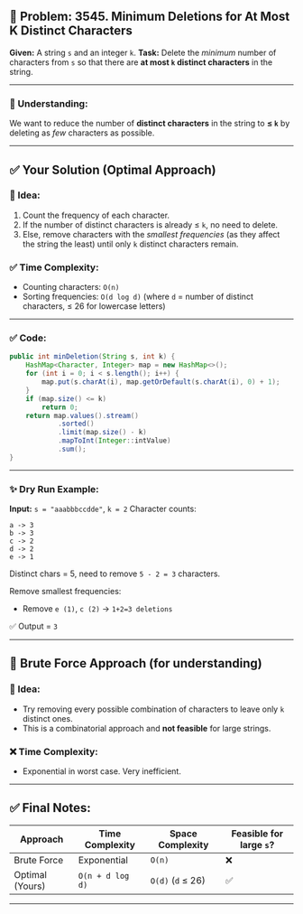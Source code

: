 ## 📝 Problem: **3545. Minimum Deletions for At Most K Distinct Characters**

**Given:** A string `s` and an integer `k`.
**Task:** Delete the *minimum* number of characters from `s` so that there are **at most `k` distinct characters** in the string.

---

### 🧠 Understanding:

We want to reduce the number of **distinct characters** in the string to **≤ `k`** by deleting as *few* characters as possible.

---

## ✅ Your Solution (Optimal Approach)

### 🧾 Idea:

1. Count the frequency of each character.
2. If the number of distinct characters is already ≤ `k`, no need to delete.
3. Else, remove characters with the *smallest frequencies* (as they affect the string the least) until only `k` distinct characters remain.

### ✅ Time Complexity:

* Counting characters: `O(n)`
* Sorting frequencies: `O(d log d)` (where `d` = number of distinct characters, ≤ 26 for lowercase letters)

---

### ✅ Code:

```java
public int minDeletion(String s, int k) {
    HashMap<Character, Integer> map = new HashMap<>();
    for (int i = 0; i < s.length(); i++) {
        map.put(s.charAt(i), map.getOrDefault(s.charAt(i), 0) + 1);
    }
    if (map.size() <= k)
        return 0;
    return map.values().stream()
            .sorted()
            .limit(map.size() - k)
            .mapToInt(Integer::intValue)
            .sum();
}
```

---

### ✨ Dry Run Example:

**Input:** `s = "aaabbbccdde"`, `k = 2`
Character counts:

```
a -> 3  
b -> 3  
c -> 2  
d -> 2  
e -> 1  
```

Distinct chars = 5, need to remove `5 - 2 = 3` characters.

Remove smallest frequencies:

* Remove `e (1)`, `c (2)` → `1+2=3 deletions`

✅ Output = `3`

---

## 🐢 Brute Force Approach (for understanding)

### 🧾 Idea:

* Try removing every possible combination of characters to leave only `k` distinct ones.
* This is a combinatorial approach and **not feasible** for large strings.

### ❌ Time Complexity:

* Exponential in worst case. Very inefficient.

---

## ✅ Final Notes:

| Approach        | Time Complexity  | Space Complexity  | Feasible for large `s`? |
| --------------- | ---------------- | ----------------- | ----------------------- |
| Brute Force     | Exponential      | `O(n)`            | ❌                       |
| Optimal (Yours) | `O(n + d log d)` | `O(d)` (`d` ≤ 26) | ✅                       |

---
